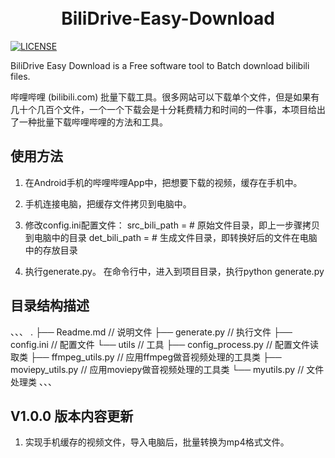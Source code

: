 <h1 align="center">
  <br>
  BiliDrive-Easy-Download
  <br>
</h1>

[![LICENSE](https://github.com/davidhefan/BiliDrive-Easy-Download/blob/main/LICENSE)](LICENSE)

BiliDrive Easy Download is a Free software tool to Batch download bilibili files.

哔哩哔哩 (bilibili.com) 批量下载工具。很多网站可以下载单个文件，但是如果有几十个几百个文件，一个一个下载会是十分耗费精力和时间的一件事，本项目给出了一种批量下载哔哩哔哩的方法和工具。


## 使用方法

1. 在Android手机的哔哩哔哩App中，把想要下载的视频，缓存在手机中。

2. 手机连接电脑，把缓存文件拷贝到电脑中。

3. 修改config.ini配置文件：
   src_bili_path =  # 原始文件目录，即上一步骤拷贝到电脑中的目录
   det_bili_path =  # 生成文件目录，即转换好后的文件在电脑中的存放目录

4. 执行generate.py。
   在命令行中，进入到项目目录，执行python generate.py

## 目录结构描述
、、、
.
├── Readme.md                   // 说明文件
├── generate.py                 // 执行文件
├── config.ini                  // 配置文件
└── utils                       // 工具
    ├── config_process.py       // 配置文件读取类
    ├── ffmpeg_utils.py         // 应用ffmpeg做音视频处理的工具类
    ├── moviepy_utils.py        // 应用moviepy做音视频处理的工具类
    └── myutils.py              // 文件处理类
、、、

## V1.0.0 版本内容更新
1. 实现手机缓存的视频文件，导入电脑后，批量转换为mp4格式文件。
